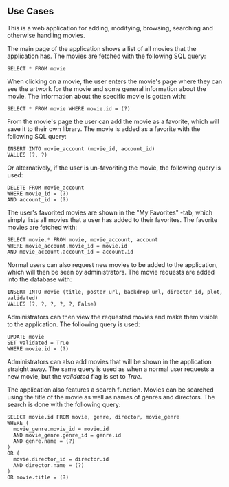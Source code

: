 ## Use Cases
This is a web application for adding, modifying, browsing, searching and otherwise handling movies.

The main page of the application shows a list of all movies that the application has. The movies are fetched with the following SQL query:
```
SELECT * FROM movie
```

When clicking on a movie, the user enters the movie's page where they can see the artwork for the movie and some general information about the movie. The information about the specific movie is gotten with:
```
SELECT * FROM movie WHERE movie.id = (?)
```

From the movie's page the user can add the movie as a favorite, which will save it to their own library. The movie is added as a favorite with the following SQL query:
```
INSERT INTO movie_account (movie_id, account_id)
VALUES (?, ?)
```

Or alternatively, if the user is un-favoriting the movie, the following query is used:
```
DELETE FROM movie_account
WHERE movie_id = (?)
AND account_id = (?)
```

The user's favorited movies are shown in the "My Favorites" -tab, which simply lists all movies that a user has added to their favorites. The favorite movies are fetched with:
```
SELECT movie.* FROM movie, movie_account, account
WHERE movie_account.movie_id = movie.id
AND movie_account.account_id = account.id
```

Normal users can also request new movies to be added to the application, which will then be seen by administrators. The movie requests are added into the database with:
```
INSERT INTO movie (title, poster_url, backdrop_url, director_id, plot, validated)
VALUES (?, ?, ?, ?, ?, False)
```

Administrators can then view the requested movies and make them visible to the application. The following query is used:
```
UPDATE movie
SET validated = True
WHERE movie.id = (?)
```

Administrators can also add movies that will be shown in the application straight away. The same query is used as when a normal user requests a new movie, but the _validated_ flag is set to _True_.

The application also features a search function. Movies can be searched using the title of the movie as well as names of genres and directors. The search is done with the following query:
```
SELECT movie.id FROM movie, genre, director, movie_genre
WHERE (
  movie_genre.movie_id = movie.id
  AND movie_genre.genre_id = genre.id
  AND genre.name = (?)
)
OR (
  movie.director_id = director.id
  AND director.name = (?)
)
OR movie.title = (?)
```

